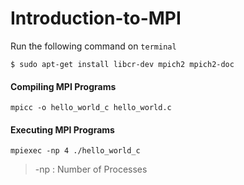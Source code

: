 # Introduction-to-MPI

Run the following command on `terminal`
```
$ sudo apt-get install libcr-dev mpich2 mpich2-doc
```
#### Compiling MPI Programs

```
mpicc -o hello_world_c hello_world.c
```
#### Executing MPI Programs

```
mpiexec -np 4 ./hello_world_c
```
> -np : Number of Processes
